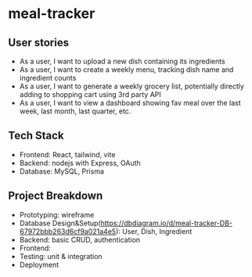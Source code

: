# meal-tracker


## User stories
* As a user, I want to upload a new dish containing its ingredients
* As a user, I want to create a weekly menu, tracking dish name and ingredient counts
* As a user, I want to generate a weekly grocery list, potentially directly adding to shopping cart using 3rd party API
* As a user, I want to view a dashboard showing fav meal over the last week, last month, last quarter, etc.

## Tech Stack
* Frontend: React, tailwind, vite
* Backend: nodejs with Express, OAuth
* Database: MySQL, Prisma


## Project Breakdown
* Prototyping: wireframe
* Database Design&Setup(https://dbdiagram.io/d/meal-tracker-DB-67972bbb263d6cf9a021a4e5):
  User, Dish, Ingredient
* Backend: basic CRUD, authentication
* Frontend:
* Testing: unit & integration
* Deployment
